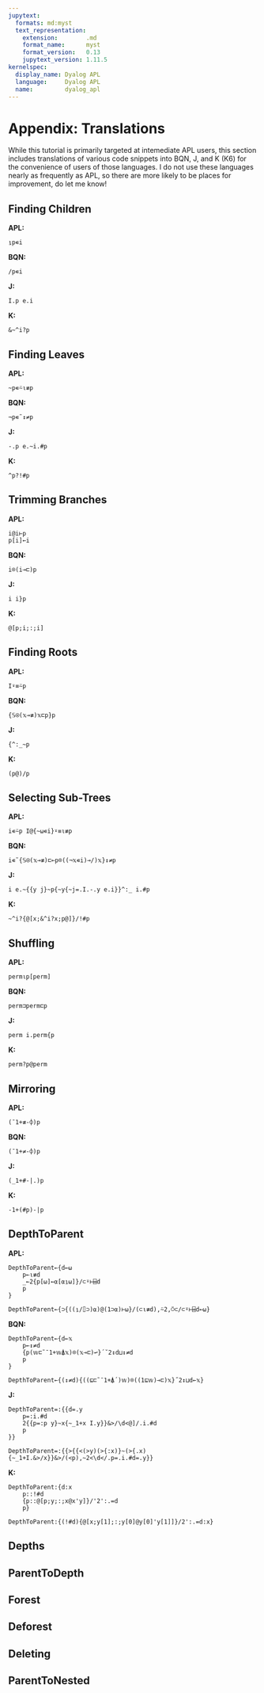 ```yaml
---
jupytext:
  formats: md:myst
  text_representation:
    extension:        .md
    format_name:      myst
    format_version:   0.13
    jupytext_version: 1.11.5
kernelspec:
  display_name: Dyalog APL
  language:     Dyalog APL
  name:         dyalog_apl
---
```


# Appendix: Translations

While this tutorial is primarily targeted at intemediate APL users, this section includes translations of various code snippets into BQN, J, and K (K6) for the convenience of users of those languages. I do not use these languages nearly as frequently as APL, so there are more likely to be places for improvement, do let me know!

## Finding Children

**APL:**

```
⍸p∊i
```

**BQN:**

```
/p∊i
```

**J:**

```
I.p e.i
```

**K:**

```
&~^i?p
```

## Finding Leaves

**APL:**

```
~p∊⍨⍳≢p
```

**BQN:**

```
¬p∊˜↕≠p
```

**J:**

```
-.p e.~i.#p
```

**K:**

```
^p?!#p
```

## Trimming Branches

**APL:**

```
i@i⊢p
p[i]←i
```

**BQN:**

```
i⌾(i⊸⊏)p
```

**J:**

```
i i}p
```

**K:**

```
@[p;i;:;i]
```

## Finding Roots

**APL:**

```
I⍣≡⍨p
```

**BQN:**

```
{𝕊⍟(𝕩⊸≢)𝕩⊏p}p
```

**J:**

```
{^:_~p
```

**K:**

```
(p@)/p
```

## Selecting Sub-Trees

**APL:**

```
i∊⍨p I@{~⍵∊i}⍣≡⍳≢p
```

**BQN:**

```
i∊˜{𝕊⍟(𝕩⊸≢)⊏⟜p⌾((¬𝕩∊i)⊸/)𝕩}↕≠p
```

**J:**

```
i e.~{{y j}~p{~y{~j=.I.-.y e.i}}^:_ i.#p
```

**K:**

```
~^i?{@[x;&^i?x;p@]}/!#p
```

## Shuffling

**APL:**

```
perm⍳p[perm]
```

**BQN:**

```
perm⊐perm⊏p
```

**J:**

```
perm i.perm{p
```

**K:**

```
perm?p@perm
```

## Mirroring

**APL:**

```
(¯1+≢-⌽)p
```

**BQN:**

```
(¯1+≠-⌽)p
```

**J:**

```
(_1+#-|.)p
```

**K:**

```
-1+(#p)-|p
```

## DepthToParent

**APL:**

```
DepthToParent←{d←⍵
    p←⍳≢d
    _←2{p[⍵]←⍺[⍺⍸⍵]}/⊂⍤⊢⌸d
    p
}

DepthToParent←{⊃{((⍸/⌷⊃)⍺)@(1⊃⍺)⊢⍵}/(⊂⍳≢d),⍨2,⍥⊂/⊂⍤⊢⌸d←⍵}
```

**BQN:**

```
DepthToParent←{d←𝕩
    p←↕≠d
    {p(𝕨⊏˜¯1+𝕨⍋𝕩)⌾(𝕩⊸⊏)↩}´˘2↕d⊔↕≠d
    p
}

DepthToParent←{(↕≠d){((⊑⊏˜¯1+⍋´)𝕨)⌾((1⊑𝕨)⊸⊏)𝕩}˝2↕⊔d←𝕩}
```

**J:**

```
DepthToParent=:{{d=.y
    p=:i.#d
    2{{p=:p y}~x{~_1+x I.y}}&>/\d<@]/.i.#d
    p
}}

DepthToParent=:{{>{{<(>y)(>{:x)}~(>{.x){~_1+I.&>/x}}&>/(<p),~2<\d</.p=.i.#d=.y}}
```

**K:**

```
DepthToParent:{d:x
    p::!#d
    {p::@[p;y;:;x@x'y]}/'2':.=d
    p}

DepthToParent:{(!#d){@[x;y[1];:;y[0]@y[0]'y[1]]}/2':.=d:x}
```

## Depths

## ParentToDepth

## Forest

## Deforest

## Deleting

## ParentToNested
